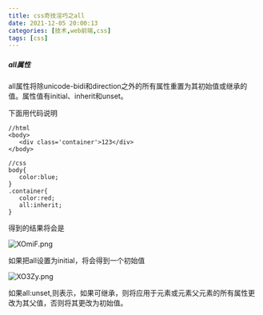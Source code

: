```yaml
---
title: css奇技淫巧之all
date: 2021-12-05 20:00:13
categories: [技术,web前端,css]
tags: [css]
---
```


##### all属性

all属性将除unicode-bidi和direction之外的所有属性重置为其初始值或继承的值。属性值有initial、inherit和unset。

下面用代码说明
 ```
 //html
<body>
	<div class='container'>123</div>
</body>

//css
body{
	color:blue;
}
.container{
	color:red;
	all:inherit;
}
 ```

 得到的结果将会是

 ![XOmiF.png](https://s1.328888.xyz/2022/04/09/XOmiF.png)

 如果把all设置为initial，将会得到一个初始值

![XO3Zy.png](https://s1.328888.xyz/2022/04/09/XO3Zy.png)

如果all:unset,则表示，如果可继承，则将应用于元素或元素父元素的所有属性更改为其父值，否则将其更改为初始值。